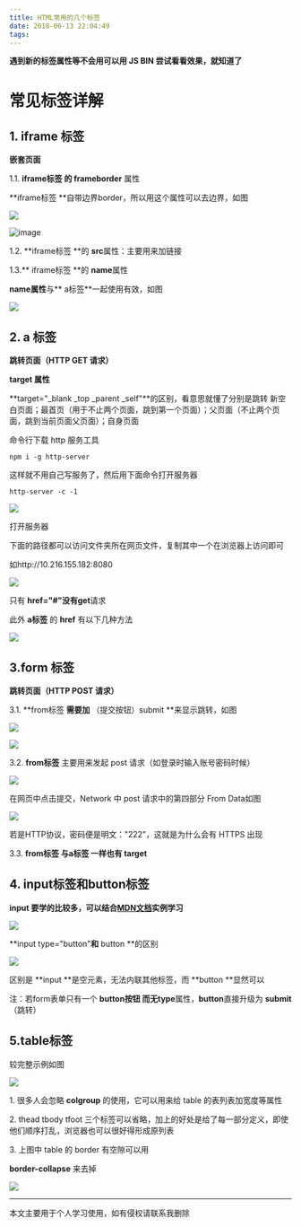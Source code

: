 ```yaml
---
title: HTML常用的几个标签
date: 2018-06-13 22:04:49
tags:
---
```

**遇到新的标签属性等不会用可以用 JS BIN 尝试看看效果，就知道了**

# 常见标签详解

## **1\. iframe** **标签**

**嵌套页面**

1.1. **iframe标签 **的** frameborder** 属性

**iframe标签 **自带边界border，所以用这个属性可以去边界，如图

![](https://upload-images.jianshu.io/upload_images/7094266-1031b6812b8aaf57.jpg?imageMogr2/auto-orient/strip%7CimageView2/2/w/1240)

![image](https://upload-images.jianshu.io/upload_images/7094266-fa67255c8a244a71.jpg?imageMogr2/auto-orient/strip%7CimageView2/2/w/1240)

1.2. **iframe标签 **的 **src**属性：主要用来加链接

1.3.** iframe标签 **的 **name**属性

**name属性**与** a标签**一起使用有效，如图

![](https://upload-images.jianshu.io/upload_images/7094266-d6e908d8da74ea14.jpg?imageMogr2/auto-orient/strip%7CimageView2/2/w/1240)


## **2\. a 标签**

**跳转页面（HTTP GET 请求）**

**target 属性** 

**target="_blank _top _parent _self"**的区别，看意思就懂了分别是跳转 新空白页面；最首页（用于不止两个页面，跳到第一个页面）；父页面（不止两个页面，跳到当前页面父页面）；自身页面

命令行下载 http 服务工具
```
npm i -g http-server
```
这样就不用自己写服务了，然后用下面命令打开服务器
```
http-server -c -1
```
![](https://upload-images.jianshu.io/upload_images/7094266-23d055b34597b717.jpg?imageMogr2/auto-orient/strip%7CimageView2/2/w/1240)

打开服务器

下面的路径都可以访问文件夹所在网页文件，复制其中一个在浏览器上访问即可

如http://10.216.155.182:8080

![](https://upload-images.jianshu.io/upload_images/7094266-5af1c1c11575c480.jpg?imageMogr2/auto-orient/strip%7CimageView2/2/w/1240)

只有 **href="#"**没有**get**请求

此外 **a标签** 的 **href** 有以下几种方法

![](https://upload-images.jianshu.io/upload_images/7094266-787bd332399011ba.jpg?imageMogr2/auto-orient/strip%7CimageView2/2/w/1240)
## 3.form 标签
**跳转页面（HTTP POST 请求）**

3.1. **from标签 **需要加** （提交按钮）submit **来显示跳转，如图

![](https://upload-images.jianshu.io/upload_images/7094266-aaa0d33e641cd112.jpg?imageMogr2/auto-orient/strip%7CimageView2/2/w/1240)

![](https://upload-images.jianshu.io/upload_images/7094266-e664c2791e3c60dc.jpg?imageMogr2/auto-orient/strip%7CimageView2/2/w/1240)

3.2. **from标签** 主要用来发起 post 请求（如登录时输入账号密码时候）

![](https://upload-images.jianshu.io/upload_images/7094266-ca38a55f51850bee.jpg?imageMogr2/auto-orient/strip%7CimageView2/2/w/1240)

在网页中点击提交，Network 中 post 请求中的第四部分 From Data如图

![](https://upload-images.jianshu.io/upload_images/7094266-22538ebbc2c5f43d.jpg?imageMogr2/auto-orient/strip%7CimageView2/2/w/1240)

若是HTTP协议，密码便是明文："222"，这就是为什么会有 HTTPS 出现

3.3. **from标签 **与**a标签 **一样也有** target**
## **4\. input标签和button标签**

**input 要学的比较多，可以结合[MDN文档](https://developer.mozilla.org/en-US/docs/Web/HTML/Element/input)实例学习**

![](https://upload-images.jianshu.io/upload_images/7094266-fad8a6d86142a599.png?imageMogr2/auto-orient/strip%7CimageView2/2/w/1240)

**input type="button"**和** button **的区别

![](https://upload-images.jianshu.io/upload_images/7094266-583d5833841661dc.jpg?imageMogr2/auto-orient/strip%7CimageView2/2/w/1240)

区别是 **input **是空元素，无法内联其他标签，而 **button **显然可以

注：若form表单只有一个 **button按钮 **而无**type**属性，**button**直接升级为 **submit**（跳转）
## 5.table标签

较完整示例如图

![](https://upload-images.jianshu.io/upload_images/7094266-410da64f04c3a907.jpg?imageMogr2/auto-orient/strip%7CimageView2/2/w/1240)

1\. 很多人会忽略 **colgroup** 的使用，它可以用来给 table 的表列表加宽度等属性

2\. thead tbody tfoot 三个标签可以省略，加上的好处是给了每一部分定义，即使他们顺序打乱，浏览器也可以很好得形成原列表

3\. 上图中 table 的 border 有空隙可以用

**border-collapse** 来去掉

![](https://upload-images.jianshu.io/upload_images/7094266-b6ee3f969de3dc94.jpg?imageMogr2/auto-orient/strip%7CimageView2/2/w/1240)

* * *
本文主要用于个人学习使用，如有侵权请联系我删除
